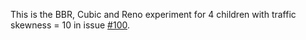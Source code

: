 This is the BBR, Cubic and Reno experiment for 4 children with traffic skewness = 10 in issue [#100](https://github.com/reservoirlabs/g2-mininet-dev/issues/100).
